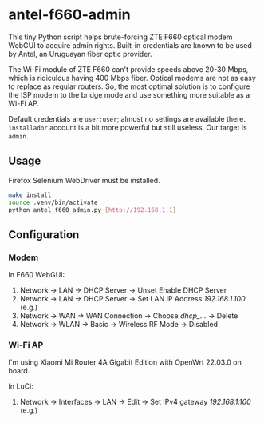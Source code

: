 # antel-f660-admin

This tiny Python script helps brute-forcing ZTE F660 optical modem WebGUI to acquire admin rights. Built-in credentials are known to be used by Antel, an Uruguayan fiber optic provider.

The Wi-Fi module of ZTE F660 can't provide speeds above 20-30 Mbps, which is ridiculous having 400 Mbps fiber. Optical modems are not as easy to replace as regular routers. So, the most optimal solution is to configure the ISP modem to the bridge mode and use something more suitable as a Wi-Fi AP.

Default credentials are `user:user`; almost no settings are available there. `installador` account is a bit more powerful but still useless. Our target is `admin`.

## Usage

Firefox Selenium WebDriver must be installed.

```bash
make install
source .venv/bin/activate
python antel_f660_admin.py [http://192.168.1.1]
```

## Configuration

### Modem

In F660 WebGUI:

1. Network -> LAN -> DHCP Server -> Unset Enable DHCP Server
2. Network -> LAN -> DHCP Server -> Set LAN IP Address *192.168.1.100* (e.g.)
3. Network -> WAN -> WAN Connection -> Choose *dhcp_...* -> Delete
4. Network -> WLAN -> Basic -> Wireless RF Mode -> Disabled

### Wi-Fi AP

I'm using Xiaomi Mi Router 4A Gigabit Edition with OpenWrt 22.03.0 on board.

In LuCi:

1. Network -> Interfaces -> LAN -> Edit -> Set IPv4 gateway *192.168.1.100* (e.g.)
